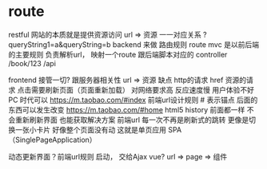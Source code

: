 # route
restful 网站的本质就是提供资源访问
url => 资源  一一对应关系
?queryString1=a&queryString=b
backend 来做 路由规则 route
mvc 是以前后端的主要规则  负责解析url， 映射一个route 跟后端脚本对应的 controller
/book/123
/api

frontend 接管一切?
跟服务器相关性
url => 资源 缺点 http的请求
href 资源的请求  点击需要刷新页面（页面重新加载）  对网络要求高  反应速度慢  用户体验不好  PC 时代可以
https://m.taobao.com/#index  前端url设计规则  # 表示锚点 后面的东西可以发生改变
https://m.taobao.com/#home
html5 history 前面都一样  不会重新刷新界面 也能获取解决方案
前端url 每一次不再是刷新式的跳转  更像是切换一张小卡片  好像整个页面没有动  这就是单页应用 SPA（SinglePageApplication）


动态更新界面？前端url规则 启动， 交给Ajax
vue?  url => page => 组件